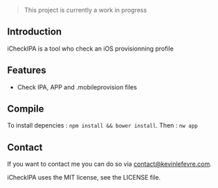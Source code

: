 > This project is currently a work in progress

## Introduction
iCheckIPA is a tool who check an iOS provisionning profile

## Features
- Check IPA, APP and .mobileprovision files

## Compile
To install depencies : `npm install && bower install`.
Then : `nw app`

## Contact
If you want to contact me you can do so via contact@kevinlefevre.com.

iCheckIPA uses the MIT license, see the LICENSE file.